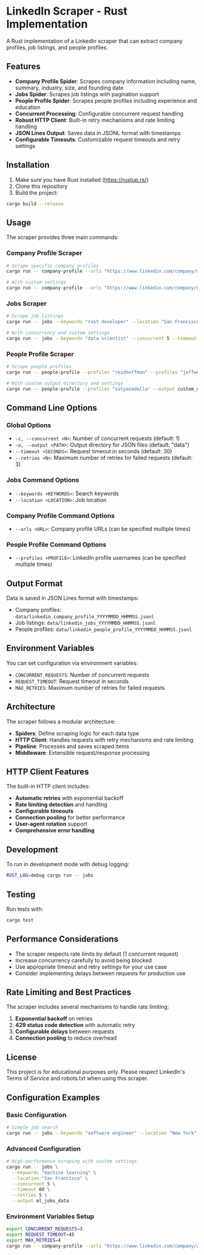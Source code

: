 # LinkedIn Scraper - Rust Implementation

A Rust implementation of a LinkedIn scraper that can extract company profiles, job listings, and people profiles.

## Features

- **Company Profile Spider**: Scrapes company information including name, summary, industry, size, and founding date
- **Jobs Spider**: Scrapes job listings with pagination support
- **People Profile Spider**: Scrapes people profiles including experience and education
- **Concurrent Processing**: Configurable concurrent request handling
- **Robust HTTP Client**: Built-in retry mechanisms and rate limiting handling
- **JSON Lines Output**: Saves data in JSONL format with timestamps
- **Configurable Timeouts**: Customizable request timeouts and retry settings

## Installation

1. Make sure you have Rust installed (https://rustup.rs/)
2. Clone this repository
3. Build the project:

```bash
cargo build --release
```

## Usage

The scraper provides three main commands:

### Company Profile Scraper

```bash
# Scrape specific company profiles
cargo run -- company-profile --urls "https://www.linkedin.com/company/microsoft" --urls "https://www.linkedin.com/company/google"

# With custom settings
cargo run -- company-profile --urls "https://www.linkedin.com/company/microsoft" --concurrent 3 --timeout 60 --retries 5
```

### Jobs Scraper

```bash
# Scrape job listings
cargo run -- jobs --keywords "rust developer" --location "San Francisco"

# With concurrency and custom settings
cargo run -- jobs --keywords "data scientist" --concurrent 5 --timeout 45 --retries 3
```

### People Profile Scraper

```bash
# Scrape people profiles
cargo run -- people-profile --profiles "reidhoffman" --profiles "jeffweiner"

# With custom output directory and settings
cargo run -- people-profile --profiles "satyanadella" --output custom_data --timeout 30
```

## Command Line Options

### Global Options

- `-c, --concurrent <N>`: Number of concurrent requests (default: 1)
- `-o, --output <PATH>`: Output directory for JSON files (default: "data")
- `--timeout <SECONDS>`: Request timeout in seconds (default: 30)
- `--retries <N>`: Maximum number of retries for failed requests (default: 3)

### Jobs Command Options

- `--keywords <KEYWORDS>`: Search keywords
- `--location <LOCATION>`: Job location

### Company Profile Command Options

- `--urls <URL>`: Company profile URLs (can be specified multiple times)

### People Profile Command Options

- `--profiles <PROFILE>`: LinkedIn profile usernames (can be specified multiple times)

## Output Format

Data is saved in JSON Lines format with timestamps:

- Company profiles: `data/linkedin_company_profile_YYYYMMDD_HHMMSS.jsonl`
- Job listings: `data/linkedin_jobs_YYYYMMDD_HHMMSS.jsonl`
- People profiles: `data/linkedin_people_profile_YYYYMMDD_HHMMSS.jsonl`

## Environment Variables

You can set configuration via environment variables:

- `CONCURRENT_REQUESTS`: Number of concurrent requests
- `REQUEST_TIMEOUT`: Request timeout in seconds
- `MAX_RETRIES`: Maximum number of retries for failed requests

## Architecture

The scraper follows a modular architecture:

- **Spiders**: Define scraping logic for each data type
- **HTTP Client**: Handles requests with retry mechanisms and rate limiting
- **Pipeline**: Processes and saves scraped items
- **Middleware**: Extensible request/response processing

## HTTP Client Features

The built-in HTTP client includes:

- **Automatic retries** with exponential backoff
- **Rate limiting detection** and handling
- **Configurable timeouts**
- **Connection pooling** for better performance
- **User-agent rotation** support
- **Comprehensive error handling**

## Development

To run in development mode with debug logging:

```bash
RUST_LOG=debug cargo run -- jobs
```

## Testing

Run tests with:

```bash
cargo test
```

## Performance Considerations

- The scraper respects rate limits by default (1 concurrent request)
- Increase concurrency carefully to avoid being blocked
- Use appropriate timeout and retry settings for your use case
- Consider implementing delays between requests for production use

## Rate Limiting and Best Practices

The scraper includes several mechanisms to handle rate limiting:

1. **Exponential backoff** on retries
2. **429 status code detection** with automatic retry
3. **Configurable delays** between requests
4. **Connection pooling** to reduce overhead

## License

This project is for educational purposes only. Please respect LinkedIn's Terms of Service and robots.txt when using this scraper.

## Configuration Examples

### Basic Configuration

```bash
# Simple job search
cargo run -- jobs --keywords "software engineer" --location "New York"
```

### Advanced Configuration

```bash
# High-performance scraping with custom settings
cargo run -- jobs \
  --keywords "machine learning" \
  --location "San Francisco" \
  --concurrent 5 \
  --timeout 60 \
  --retries 5 \
  --output ml_jobs_data
```

### Environment Variables Setup

```bash
export CONCURRENT_REQUESTS=3
export REQUEST_TIMEOUT=45
export MAX_RETRIES=4
cargo run -- company-profile --urls "https://www.linkedin.com/company/apple"
```
